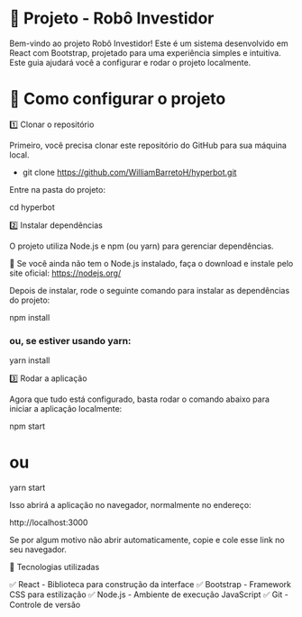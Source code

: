 # 📌 Projeto - Robô Investidor

Bem-vindo ao projeto Robô Investidor! Este é um sistema desenvolvido em React com Bootstrap, projetado para uma experiência simples e intuitiva. Este guia ajudará você a configurar e rodar o projeto localmente.

# 🚀 Como configurar o projeto

1️⃣ Clonar o repositório

Primeiro, você precisa clonar este repositório do GitHub para sua máquina local.

- git clone https://github.com/WilliamBarretoH/hyperbot.git

Entre na pasta do projeto:

cd hyperbot

2️⃣ Instalar dependências

O projeto utiliza Node.js e npm (ou yarn) para gerenciar dependências.

🔹 Se você ainda não tem o Node.js instalado, faça o download e instale pelo site oficial: https://nodejs.org/

Depois de instalar, rode o seguinte comando para instalar as dependências do projeto:

npm install
### ou, se estiver usando yarn:
yarn install

3️⃣ Rodar a aplicação

Agora que tudo está configurado, basta rodar o comando abaixo para iniciar a aplicação localmente:

npm start
# ou
yarn start

Isso abrirá a aplicação no navegador, normalmente no endereço:

http://localhost:3000

Se por algum motivo não abrir automaticamente, copie e cole esse link no seu navegador.

📌 Tecnologias utilizadas

✅ React - Biblioteca para construção da interface
✅ Bootstrap - Framework CSS para estilização
✅ Node.js - Ambiente de execução JavaScript
✅ Git - Controle de versão